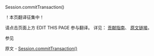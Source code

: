  Session.commitTransaction()

 ！本页翻译征集中！

请点击页面上方 EDIT THIS PAGE 参与翻译。
详见：
[贡献指南]( https://github.com/JinMuInfo/MongoDB-Manual-zh/blob/master/CONTRIBUTING.md )、
[原文链接](  https://docs.mongodb.com/manual/reference/method/Session.commitTransaction/  )。

 参见

原文 - [Session.commitTransaction()]( https://docs.mongodb.com/manual/reference/method/Session.commitTransaction/ )

